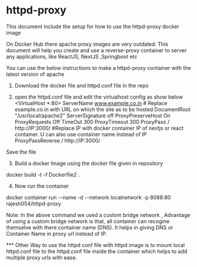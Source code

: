 # httpd-proxy
This document include the setup for how to use the httpd-proxy docker image

On Docker Hub there apache proxy images are very outdated.
This document will help you create and use a reverse-proxy container to  server any applications, like ReactJS, NextJS ,Springboot etc

 You can use the below instructions to make a httpd-proxy container with the latest version of apache

1) Download the docker file and httpd.conf file in the repo

2) open the httpd.conf file and edit the virtualhost config as show below
<VirtualHost *:80>
    ServerName www.example.co.in     # Replace example.co.in with URL on which the site as to be hosted
    DocumentRoot "/usr/local/apache2"
    ServerSignature off
    ProxyPreserveHost On
    ProxyRequests Off
    TimeOut 300
    ProxyTimeout 300
    ProxyPass / http://IP:3000/       #Replace IP with docker container IP of nextjs or react container. U can also use container name instead of IP
    ProxyPassReverse / http://IP:3000/
    
</VirtualHost>

Save the file 

3) Build a docker Image using the docker file given in repository

docker build -t <name of image>  -f Dockerfile2 .

4) Now run the container 

docker container run  --name <ContainerName>  -d --network localnetwork -p 8088:80 rajesh054/httpd-proxy


Note: In the above command we used a custom bridge network , Advantage of using a custom bridge network is that, all container can recogine themselve with there container name (DNS). It helps in giving DNS or Container Name in proxy url instead of IP.


*** Other Way to use the httpd conf file with httpd image is to mount local httpd.conf file to the httpd.conf file inside the container which helps to add multiple proxy urls with ease.
